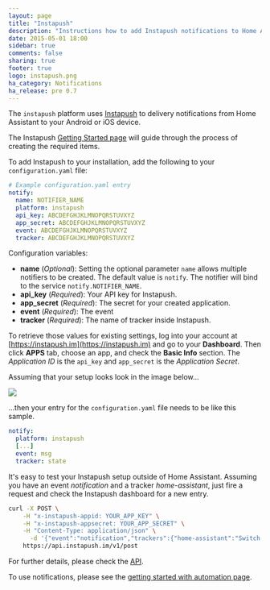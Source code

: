 ```yaml
---
layout: page
title: "Instapush"
description: "Instructions how to add Instapush notifications to Home Assistant."
date: 2015-05-01 18:00
sidebar: true
comments: false
sharing: true
footer: true
logo: instapush.png
ha_category: Notifications
ha_release: pre 0.7
---
```



The `instapush` platform uses [Instapush](https://instapush.im) to delivery notifications from Home Assistant to your Android or iOS device.

The Instapush [Getting Started page](https://instapush.im/home/start/) will guide through the process of creating the required items.

To add Instapush to your installation, add the following to your `configuration.yaml` file:

```yaml
# Example configuration.yaml entry
notify:
  name: NOTIFIER_NAME
  platform: instapush
  api_key: ABCDEFGHJKLMNOPQRSTUVXYZ
  app_secret: ABCDEFGHJKLMNOPQRSTUVXYZ
  event: ABCDEFGHJKLMNOPQRSTUVXYZ
  tracker: ABCDEFGHJKLMNOPQRSTUVXYZ
```

Configuration variables:

- **name** (*Optional*): Setting the optional parameter `name` allows multiple notifiers to be created. The default value is `notify`. The notifier will bind to the service `notify.NOTIFIER_NAME`.
- **api_key** (*Required*): Your API key for Instapush.
- **app_secret** (*Required*): The secret for your created application.
- **event** (*Required*): The event
- **tracker** (*Required*): The name of tracker inside Instapush.

To retrieve those values for existing settings, log into your account at [https://instapush.im](https://instapush.im) and go to your **Dashboard**. Then click **APPS** tab, choose an app, and check the **Basic Info** section. The *Application ID* is the ``api_key`` and ``app_secret`` is the *Application Secret*.

Assuming that your setup looks look in the image below...

<p class='img'>
  <img src='{{site_root}}/images/screenshots/instapush.png' />
</p>

...then your entry for the `configuration.yaml` file needs to be like this sample.

```yaml
notify:
  platform: instapush
  [...]
  event: msg
  tracker: state
```

It's easy to test your Instapush setup outside of Home Assistant. Assuming you have an event *notification* and a tracker *home-assistant*, just fire a request and check the Instapush dashboard for a new entry.

```bash
curl -X POST \
    -H "x-instapush-appid: YOUR_APP_KEY" \
    -H "x-instapush-appsecret: YOUR_APP_SECRET" \
    -H "Content-Type: application/json" \
      -d '{"event":"notification","trackers":{"home-assistant":"Switch 1"}}' \
    https://api.instapush.im/v1/post
```

For further details, please check the [API](https://instapush.im/developer/rest).

To use notifications, please see the [getting started with automation page](/getting-started/automation/).
